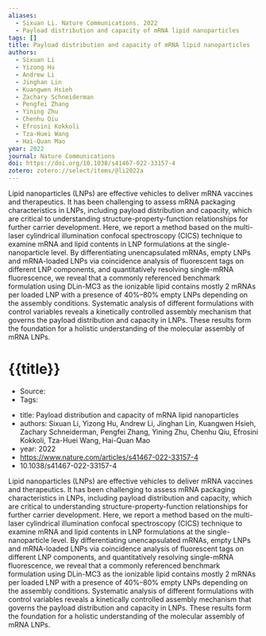 ```yaml
---
aliases:
  - Sixuan Li. Nature Communications. 2022
  - Payload distribution and capacity of mRNA lipid nanoparticles
tags: []
title: Payload distribution and capacity of mRNA lipid nanoparticles
authors:
  - Sixuan Li
  - Yizong Hu
  - Andrew Li
  - Jinghan Lin
  - Kuangwen Hsieh
  - Zachary Schneiderman
  - Pengfei Zhang
  - Yining Zhu
  - Chenhu Qiu
  - Efrosini Kokkoli
  - Tza-Huei Wang
  - Hai-Quan Mao
year: 2022
journal: Nature Communications
doi: https://doi.org/10.1038/s41467-022-33157-4
zotero: zotero://select/items/@li2022a
---
```

<!-- START_ABSTRACT -->
Lipid nanoparticles (LNPs) are effective vehicles to deliver mRNA vaccines and therapeutics. It has been challenging to assess mRNA packaging characteristics in LNPs, including payload distribution and capacity, which are critical to understanding structure-property-function relationships for further carrier development. Here, we report a method based on the multi-laser cylindrical illumination confocal spectroscopy (CICS) technique to examine mRNA and lipid contents in LNP formulations at the single-nanoparticle level. By differentiating unencapsulated mRNAs, empty LNPs and mRNA-loaded LNPs via coincidence analysis of fluorescent tags on different LNP components, and quantitatively resolving single-mRNA fluorescence, we reveal that a commonly referenced benchmark formulation using DLin-MC3 as the ionizable lipid contains mostly 2 mRNAs per loaded LNP with a presence of 40%–80% empty LNPs depending on the assembly conditions. Systematic analysis of different formulations with control variables reveals a kinetically controlled assembly mechanism that governs the payload distribution and capacity in LNPs. These results form the foundation for a holistic understanding of the molecular assembly of mRNA LNPs.
<!-- END_ABSTRACT -->

<!-- START_TEMPLATE -->
# {{title}}

- Source:
- Tags: 
<!-- END_TEMPLATE -->

- title: Payload distribution and capacity of mRNA lipid nanoparticles
- authors: Sixuan Li, Yizong Hu, Andrew Li, Jinghan Lin, Kuangwen Hsieh, Zachary Schneiderman, Pengfei Zhang, Yining Zhu, Chenhu Qiu, Efrosini Kokkoli, Tza-Huei Wang, Hai-Quan Mao
- year: 2022
- https://www.nature.com/articles/s41467-022-33157-4
- 10.1038/s41467-022-33157-4

Lipid nanoparticles (LNPs) are effective vehicles to deliver mRNA vaccines and therapeutics. It has been challenging to assess mRNA packaging characteristics in LNPs, including payload distribution and capacity, which are critical to understanding structure-property-function relationships for further carrier development. Here, we report a method based on the multi-laser cylindrical illumination confocal spectroscopy (CICS) technique to examine mRNA and lipid contents in LNP formulations at the single-nanoparticle level. By differentiating unencapsulated mRNAs, empty LNPs and mRNA-loaded LNPs via coincidence analysis of fluorescent tags on different LNP components, and quantitatively resolving single-mRNA fluorescence, we reveal that a commonly referenced benchmark formulation using DLin-MC3 as the ionizable lipid contains mostly 2 mRNAs per loaded LNP with a presence of 40%–80% empty LNPs depending on the assembly conditions. Systematic analysis of different formulations with control variables reveals a kinetically controlled assembly mechanism that governs the payload distribution and capacity in LNPs. These results form the foundation for a holistic understanding of the molecular assembly of mRNA LNPs.